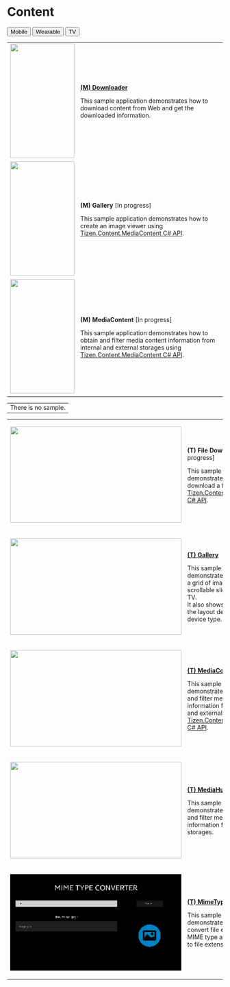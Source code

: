 # Content

<!--
For MD:
-->

<link href="../css/dotnet-samples.css" ref="stylesheet">

<!--
for TD:

<style type="text/css">
    Please copy dotnet-samples.css and paste it here
</script>
-->

<div class="sampletab">
<button class="tablinks" onclick="openProfile(event, 'Mobile')" id="defaultOpen">Mobile</button> <button class="tablinks" onclick="openProfile(event, 'Wearable')">Wearable</button> <button class="tablinks" onclick="openProfile(event, 'TV')">TV</button>
</div>

<!-- Tab content -->
<div class="tabcontent" id="Mobile">
<table>
	<tbody>
		<tr>
			<td><img alt="" height="267" src="media/m18downloader.png" width="150"/></td>
			<td>
			<p><a href="https://github.com/Samsung/Tizen-CSharp-Samples/tree/master/Mobile/Downloader" target="_blank"><strong>(M) Downloader</strong></a></p>
			<p>This sample application demonstrates how to download content from Web and get the downloaded information.</p>
			</td>
		</tr>
		<tr>
			<td><img alt="" height="267" src="media/m34gallery.png" width="150"/></td>
			<td>
			<p><strong>(M) Gallery</strong> [In progress]</p>
			<p>This sample application demonstrates how to create an image viewer using <a href="https://developer.tizen.org/dev-guide/csapi/api/Tizen.Content.MediaContent.html" target="_blank">Tizen.Content.MediaContent C# API</a>.</p>
			</td>
		</tr>
		<tr>
			<td><img alt="" height="267" src="media/m48mediacontent.png" width="150"/></td>
			<td>
			<p><strong>(M) MediaContent</strong> [In progress]</p>
			<p>This sample application demonstrates how to obtain and filter media content information from internal and external storages using <a href="https://developer.tizen.org/dev-guide/csapi/api/Tizen.Content.MediaContent.html" target="_blank">Tizen.Content.MediaContent C# API﻿</a>.</p>
			</td>
		</tr>
	</tbody>
</table>
</div>

<div class="tabcontent" id="Wearable">
<table>
	<tbody>
		<tr>
			<td>There is no sample.</td>
		</tr>
	</tbody>
</table>
</div>

<div class="tabcontent" id="TV">
<table>
	<tbody>
		<tr>
			<td>
			<p><img alt="" height="225" src="media/tv21filedownloader.png" width="400" /></p>
			</td>
			<td>
			<p><strong>(T) File Downloader</strong> [In progress]</p>
			<p>This sample application demonstrates how to download a file using <a href="https://developer.tizen.org/dev-guide/csapi/api/Tizen.Content.MediaContent.html" target="_blank">Tizen.Content.MediaContent C# API</a>.</p>
			</td>
		</tr>
		<tr>
			<td>
			<p><img alt="" height="225" src="media/tv2gallery.png" width="400" /></p>
			</td>
			<td>
			<p><a href="https://github.com/Samsung/Tizen-CSharp-Samples/tree/master/TV/Gallery" target="_blank"><strong>(T) Gallery</strong></a></p>
			<p>This sample application demonstrates how to create a grid of images and a scrollable slideshow on a TV.<br />
			It also shows how to change the layout depending on the device type.</p>
			</td>
		</tr>
		<tr>
			<td>
			<p><img alt="" height="225" src="media/tv22mediacontent.png" width="400" /></p>
			</td>
			<td>
                        <p><a href="https://github.com/Samsung/Tizen-CSharp-Samples/tree/master/TV/MediaContent" target="_blank"><strong>(T) MediaContent</strong></a></p>
			<p>This sample application demonstrates how to obtain and filter media content information from internal and external storages using <a href="https://developer.tizen.org/dev-guide/csapi/api/Tizen.Content.MediaContent.html" target="_blank">Tizen.Content.MediaContent C# API</a>.</p>
			</td>
		</tr>
		<tr>
			<td>
			<p><img alt="" height="225" src="media/tv23mediahubsample.png" width="400" /></p>
			</td>
			<td>
                        <p><a href="https://github.com/Samsung/Tizen-CSharp-Samples/tree/master/TV/MediaHubSample" target="_blank"><strong>(T) MediaHubSample (NUI)</strong></a></p>
			<p>This sample application demonstrates how to obtain and filter media content information from internal storages.</p>
			</td>
		</tr>
		<tr>
		<td>
			<p><img alt="" height="225" src="media/tv26mimetypeconverter.png" width="400" /></p>
			</td>
			<td>
                        <p><a href="https://github.com/Samsung/Tizen-CSharp-Samples/tree/master/TV/MimeTypeConverter" target="_blank"><strong>(T) MimeTypeConverter</strong></a></p>
			<p>This sample application demonstrates how to convert file extensions to MIME type and MIME type to file extensions.</p>
			</td>
		</tr>
	</tbody>
</table>
</div>

<!--
For MD:
-->
<script src="../js/dotnet-samples.js"></script>

<!--
for TD:

<script>
  Please copy dotnet-samples.js and paste it here
</script>
-->
